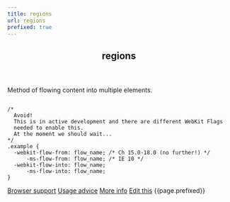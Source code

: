 ```yaml
---
title: regions
url: regions
prefixed: true
---
```


<article id="regions" class="feature prefix-{{page.prefixed}}">
	<header class="feature__header">
		<h2>regions</h2>
	</header>
	<p class="feature__description">
		Method of flowing content into multiple elements.
	</p>
<pre class="feature__code"><code>
/*
  Avoid! 
  This is in active development and there are different WebKit Flags 
  needed to enable this.
  At the moment we should wait...
*/
.example {
  -webkit-flow-from: flow_name; /* Ch 15.0-18.0 (no further!) */
      -ms-flow-from: flow_name; /* IE 10 */
  -webkit-flow-into: flow_name;
      -ms-flow-into: flow_name;
}
</code></pre>
	<footer class="feature__footer">
		<a href="http://caniuse.com/regions">Browser support</a> 
		<a href="http://html5please.com/#regions">Usage advice</a> 
		<a href="http://msdn.microsoft.com/en-us/library/ie/hh673537.aspx">More info</a> 
		<a href="https://github.com/davidhund/shouldiprefix/blob/master/_posts/{{page.date | date: "%Y-%m-%d"}}-{{page.title}}.md">Edit this</a> 
		<span class="feature__prefix">{{page.prefixed}}</span>
	</footer>
</article>
